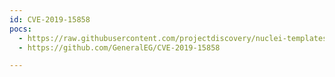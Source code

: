 ```yaml
---
id: CVE-2019-15858
pocs:
  - https://raw.githubusercontent.com/projectdiscovery/nuclei-templates/master/cves/2019/CVE-2019-15858.yaml
  - https://github.com/GeneralEG/CVE-2019-15858

---
```

